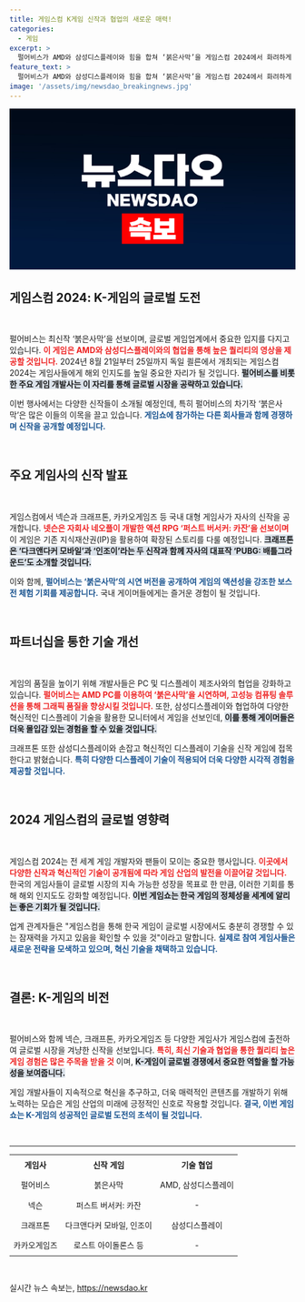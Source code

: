 ```yaml
---
title: 게임스컴 K게임 신작과 협업의 새로운 매력!
categories:
  - 게임
excerpt: >
  펄어비스가 AMD와 삼성디스플레이와 힘을 합쳐 ‘붉은사막’을 게임스컴 2024에서 화려하게 선보인다! 이 혁신적인 협업이 가져올 게임 품질 향상과 설레는 신작 소식에 귀추가 주목된다.
feature_text: >
  펄어비스가 AMD와 삼성디스플레이와 힘을 합쳐 ‘붉은사막’을 게임스컴 2024에서 화려하게 선보인다! 이 혁신적인 협업이 가져올 게임 품질 향상과 설레는 신작 소식에 귀추가 주목된다.
image: '/assets/img/newsdao_breakingnews.jpg'
---
```


<p><img src="/assets/img/newsdao_breakingnews.jpg" alt="koreaapp 속보" /></p>

<h2 data-ke-size="size26">게임스컴 2024: K-게임의 글로벌 도전</h2>

<p data-ke-size="size16">&nbsp;</p>

<p>펄어비스는 최신작 ‘붉은사막’을 선보이며, 글로벌 게임업계에서 중요한 입지를 다지고 있습니다. <b><span style="color: #ee2323;">이 게임은 AMD와 삼성디스플레이와의 협업을 통해 높은 퀄리티의 영상을 제공할 것입니다.</span></b> 2024년 8월 21일부터 25일까지 독일 쾰른에서 개최되는 게임스컴 2024는 게임사들에게 해외 인지도를 높일 중요한 자리가 될 것입니다. <b><span style="background-color: #21538527;">펄어비스를 비롯한 주요 게임 개발사는 이 자리를 통해 글로벌 시장을 공략하고 있습니다.</span></b> </p>

<p>이번 행사에서는 다양한 신작들이 소개될 예정인데, 특히 펄어비스의 차기작 ‘붉은사막’은 많은 이들의 이목을 끌고 있습니다. <b><span style="color: #1a5490;">게임쇼에 참가하는 다른 회사들과 함께 경쟁하며 신작을 공개할 예정입니다.</span></b> </p>

<p data-ke-size="size16">&nbsp;</p>

<h2 data-ke-size="size26">주요 게임사의 신작 발표</h2>

<p data-ke-size="size16">&nbsp;</p>

<p>게임스컴에서 넥슨과 크래프톤, 카카오게임즈 등 국내 대형 게임사가 자사의 신작을 공개합니다. <b><span style="color: #ee2323;">넷슨은 자회사 네오플이 개발한 액션 RPG ‘퍼스트 버서커: 카잔’을 선보이며</span></b> 이 게임은 기존 지식재산권(IP)을 활용하여 확장된 스토리를 다룰 예정입니다. <b><span style="background-color: #21538527;">크래프톤은 ‘다크앤다커 모바일’과 ‘인조이’라는 두 신작과 함께 자사의 대표작 ‘PUBG: 배틀그라운드’도 소개할 것입니다.</span></b></p>

<p>이와 함께, <b><span style="color: #1a5490;">펄어비스는 ‘붉은사막’의 시연 버전을 공개하여 게임의 액션성을 강조한 보스전 체험 기회를 제공합니다.</span></b> 국내 게이머들에게는 즐거운 경험이 될 것입니다. </p>

<p data-ke-size="size16">&nbsp;</p>

<h2 data-ke-size="size26">파트너십을 통한 기술 개선</h2>

<p data-ke-size="size16">&nbsp;</p>

<p>게임의 품질을 높이기 위해 개발사들은 PC 및 디스플레이 제조사와의 협업을 강화하고 있습니다. <b><span style="color: #ee2323;">펄어비스는 AMD PC를 이용하여 ‘붉은사막’을 시연하며, 고성능 컴퓨팅 솔루션을 통해 그래픽 품질을 향상시킬 것입니다.</span></b> 또한, 삼성디스플레이와 협업하여 다양한 혁신적인 디스플레이 기술을 활용한 모니터에서 게임을 선보인데, <b><span style="background-color: #21538527;">이를 통해 게이머들은 더욱 몰입감 있는 경험을 할 수 있을 것입니다.</span></b></p>

<p>크래프톤 또한 삼성디스플레이와 손잡고 혁신적인 디스플레이 기술을 신작 게임에 접목한다고 밝혔습니다. <b><span style="color: #1a5490;">특히 다양한 디스플레이 기술이 적용되어 더욱 다양한 시각적 경험을 제공할 것입니다.</span></b></p>

<p data-ke-size="size16">&nbsp;</p>

<h2 data-ke-size="size26">2024 게임스컴의 글로벌 영향력</h2>

<p data-ke-size="size16">&nbsp;</p>

<p>게임스컴 2024는 전 세계 게임 개발자와 팬들이 모이는 중요한 행사입니다. <b><span style="color: #ee2323;">이곳에서 다양한 신작과 혁신적인 기술이 공개됨에 따라 게임 산업의 발전을 이끌어갈 것입니다.</span></b> 한국의 게임사들이 글로벌 시장의 지속 가능한 성장을 목표로 한 만큼, 이러한 기회를 통해 해외 인지도도 강화할 예정입니다. <b><span style="background-color: #21538527;">이번 게임쇼는 한국 게임의 정체성을 세계에 알리는 좋은 기회가 될 것입니다.</span></b></p>

<p>업계 관계자들은 "게임스컴을 통해 한국 게임이 글로벌 시장에서도 충분히 경쟁할 수 있는 잠재력을 가지고 있음을 확인할 수 있을 것"이라고 말합니다. <b><span style="color: #1a5490;">실제로 참여 게임사들은 새로운 전략을 모색하고 있으며, 혁신 기술을 채택하고 있습니다.</span></b></p>

<p data-ke-size="size16">&nbsp;</p>

<h2 data-ke-size="size26">결론: K-게임의 비전</h2>

<p data-ke-size="size16">&nbsp;</p>

<p>펄어비스와 함께 넥슨, 크래프톤, 카카오게임즈 등 다양한 게임사가 게임스컴에 출전하여 글로벌 시장을 겨냥한 신작을 선보입니다. <b><span style="color: #ee2323;">특히, 최신 기술과 협업을 통한 퀄리티 높은 게임 경험은 많은 주목을 받을 것</span></b> 이며, <b><span style="background-color: #21538527;">K-게임이 글로벌 경쟁에서 중요한 역할을 할 가능성을 보여줍니다.</span></b></p>

<p>게임 개발사들이 지속적으로 혁신을 추구하고, 더욱 매력적인 콘텐츠를 개발하기 위해 노력하는 모습은 게임 산업의 미래에 긍정적인 신호로 작용할 것입니다. <b><span style="color: #1a5490;">결국, 이번 게임쇼는 K-게임의 성공적인 글로벌 도전의 초석이 될 것입니다.</span></b> </p>

<p data-ke-size="size16">&nbsp;</p>

<hr />

<table style="width:100%; border-collapse: collapse;">
  <tr>
    <td style="text-align: center; height: 30px;"><b>게임사</b></td>
    <td style="text-align: center; height: 30px;"><b>신작 게임</b></td>
    <td style="text-align: center; height: 30px;"><b>기술 협업</b></td>
  </tr>
  <tr>
    <td style="text-align: center; height: 30px;">펄어비스</td>
    <td style="text-align: center; height: 30px;">붉은사막</td>
    <td style="text-align: center; height: 30px;">AMD, 삼성디스플레이</td>
  </tr>
  <tr>
    <td style="text-align: center; height: 30px;">넥슨</td>
    <td style="text-align: center; height: 30px;">퍼스트 버서커: 카잔</td>
    <td style="text-align: center; height: 30px;">-</td>
  </tr>
  <tr>
    <td style="text-align: center; height: 30px;">크래프톤</td>
    <td style="text-align: center; height: 30px;">다크앤다커 모바일, 인조이</td>
    <td style="text-align: center; height: 30px;">삼성디스플레이</td>
  </tr>
  <tr>
    <td style="text-align: center; height: 30px;">카카오게임즈</td>
    <td style="text-align: center; height: 30px;">로스트 아이돌론스 등</td>
    <td style="text-align: center; height: 30px;">-</td>
  </tr>
</table>

<p data-ke-size="size16">&nbsp;</p>
실시간 뉴스 속보는, <a href="https://newsdao.kr" rel="dofollow">https://newsdao.kr</a>



